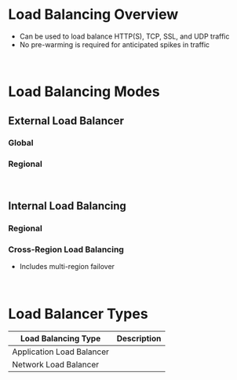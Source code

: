 # Load Balancing Overview

* Can be used to load balance HTTP(S), TCP, SSL, and UDP traffic
* No pre-warming is required for anticipated spikes in traffic

<br>

# Load Balancing Modes

## External Load Balancer

### Global

### Regional

<br>

## Internal Load Balancing

### Regional

### Cross-Region Load Balancing

* Includes multi-region failover

<br>

# Load Balancer Types

| Load Balancing Type | Description |
| --- | --- |
| Application Load Balancer | |
| Network Load Balancer | |